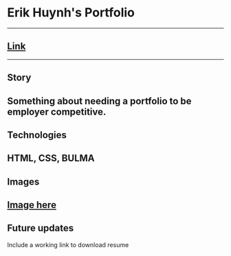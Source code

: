 # Erik Huynh's Portfolio
---
## [Link](https://e-huynh.github.io/updated_portfolio/)
---
## Story
Something about needing a portfolio to be employer competitive.
---
## Technologies
HTML, CSS, BULMA
---
## Images
[Image here]()
---
## Future updates
Include a working link to download resume
